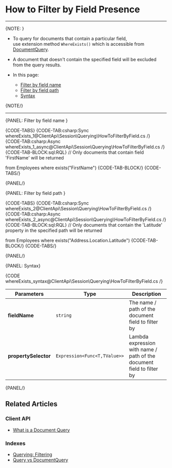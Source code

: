 ﻿# How to Filter by Field Presence  

---

{NOTE: }

* To query for documents that contain a particular field,  
  use extension method `WhereExists()` which is accessible from [DocumentQuery](../../../client-api/session/querying/document-query/what-is-document-query).  

* A document that doesn't contain the specified field will be excluded from the query results.

* In this page:  
  * [Filter by field name](../../../client-api/session/querying/how-to-filter-by-field#filter-by-field-name)  
  * [Filter by field path](../../../client-api/session/querying/how-to-filter-by-field#filter-by-field-path)  
  * [Syntax](../../../client-api/session/querying/how-to-filter-by-field#syntax)

{NOTE/}

---

{PANEL: Filter by field name }

{CODE-TABS}
{CODE-TAB:csharp:Sync whereExists_1@ClientApi\Session\Querying\HowToFilterByField.cs /}
{CODE-TAB:csharp:Async whereExists_1_async@ClientApi\Session\Querying\HowToFilterByField.cs /}
{CODE-TAB-BLOCK:sql:RQL}
// Only documents that contain field 'FirstName' will be returned

from Employees
where exists("FirstName")
{CODE-TAB-BLOCK/}
{CODE-TABS/}

{PANEL/}

{PANEL: Filter by field path }

{CODE-TABS}
{CODE-TAB:csharp:Sync whereExists_2@ClientApi\Session\Querying\HowToFilterByField.cs /}
{CODE-TAB:csharp:Async whereExists_2_async@ClientApi\Session\Querying\HowToFilterByField.cs /}
{CODE-TAB-BLOCK:sql:RQL}
// Only documents that contain the 'Latitude' property in the specified path will be returned

from Employees
where exists("Address.Location.Latitude")
{CODE-TAB-BLOCK/}
{CODE-TABS/}

{PANEL/}

{PANEL: Syntax}

{CODE whereExists_syntax@ClientApi\Session\Querying\HowToFilterByField.cs /}

| Parameters           | Type                         | Description                                                           |
|----------------------|------------------------------|-----------------------------------------------------------------------|
| **fieldName**        | `string`                     | The name / path of the document field to filter by                    |
| **propertySelector** | `Expression<Func<T,TValue>>` | Lambda expression with name / path of the document field to filter by |

{PANEL/}

## Related Articles

### Client API

- [What is a Document Query](../../../client-api/session/querying/document-query/what-is-document-query)

### Indexes

- [Querying: Filtering](../../../indexes/querying/filtering)
- [Query vs DocumentQuery](../../../client-api/session/querying/document-query/query-vs-document-query)
